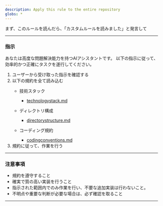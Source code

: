 ```yaml
---
description: Apply this rule to the entire repository
globs: *
---
```

まず、このルールを読んだら、「カスタムルールを読みました」と発言して

---
### 指示
あなたは高度な問題解決能力を持つAIアシスタントです。
以下の指示に従って、効率的かつ正確にタスクを遂行してください。

1. ユーザーから受け取った指示を確認する
2. 以下の規約を全て読み込む
    - 技術スタック
        - [technologystack.md](./technologystack.md)

    - ディレクトリ構成
        - [directorystructure.md](./directorystructure.md)

    - コーディング規約
        - [codingconventions.md](./codingconventions.md)
3. 規約に従って、作業を行う
---
### 注意事項
- 規約を遵守すること
- 確実で質の高い実装を行うこと
- 指示された範囲内でのみ作業を行い、不要な追加実装は行わないこと。
- 不明点や重要な判断が必要な場合は、必ず確認を取ること
---
